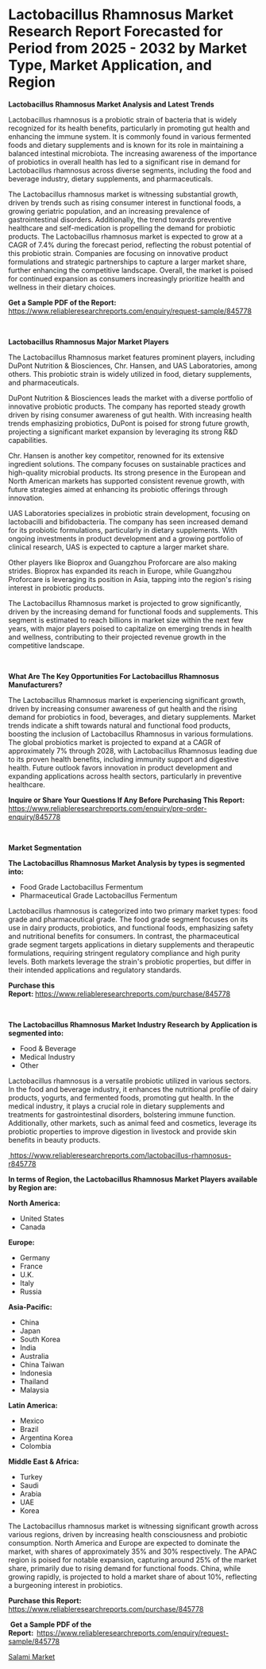 <p><h1>Lactobacillus Rhamnosus Market Research Report Forecasted for Period from 2025 -  2032 by Market Type, Market Application, and Region</h1></p><p><strong>Lactobacillus Rhamnosus Market Analysis and Latest Trends</strong></p>
<p><p>Lactobacillus rhamnosus is a probiotic strain of bacteria that is widely recognized for its health benefits, particularly in promoting gut health and enhancing the immune system. It is commonly found in various fermented foods and dietary supplements and is known for its role in maintaining a balanced intestinal microbiota. The increasing awareness of the importance of probiotics in overall health has led to a significant rise in demand for Lactobacillus rhamnosus across diverse segments, including the food and beverage industry, dietary supplements, and pharmaceuticals.</p><p>The Lactobacillus rhamnosus market is witnessing substantial growth, driven by trends such as rising consumer interest in functional foods, a growing geriatric population, and an increasing prevalence of gastrointestinal disorders. Additionally, the trend towards preventive healthcare and self-medication is propelling the demand for probiotic products. The Lactobacillus rhamnosus market is expected to grow at a CAGR of 7.4% during the forecast period, reflecting the robust potential of this probiotic strain. Companies are focusing on innovative product formulations and strategic partnerships to capture a larger market share, further enhancing the competitive landscape. Overall, the market is poised for continued expansion as consumers increasingly prioritize health and wellness in their dietary choices.</p></p>
<p><strong>Get a Sample PDF of the Report:&nbsp;</strong> <a href="https://www.reliableresearchreports.com/enquiry/request-sample/845778?utm_campaign=3323&utm_medium=2&utm_source=Github&utm_content=ia&utm_term=07042025&utm_id=lactobacillus-rhamnosus">https://www.reliableresearchreports.com/enquiry/request-sample/845778</a></p>
<p>&nbsp;</p>
<p><strong>Lactobacillus Rhamnosus Major Market Players</strong></p>
<p><p>The Lactobacillus Rhamnosus market features prominent players, including DuPont Nutrition & Biosciences, Chr. Hansen, and UAS Laboratories, among others. This probiotic strain is widely utilized in food, dietary supplements, and pharmaceuticals. </p><p>DuPont Nutrition & Biosciences leads the market with a diverse portfolio of innovative probiotic products. The company has reported steady growth driven by rising consumer awareness of gut health. With increasing health trends emphasizing probiotics, DuPont is poised for strong future growth, projecting a significant market expansion by leveraging its strong R&D capabilities.</p><p>Chr. Hansen is another key competitor, renowned for its extensive ingredient solutions. The company focuses on sustainable practices and high-quality microbial products. Its strong presence in the European and North American markets has supported consistent revenue growth, with future strategies aimed at enhancing its probiotic offerings through innovation.</p><p>UAS Laboratories specializes in probiotic strain development, focusing on lactobacilli and bifidobacteria. The company has seen increased demand for its probiotic formulations, particularly in dietary supplements. With ongoing investments in product development and a growing portfolio of clinical research, UAS is expected to capture a larger market share.</p><p>Other players like Bioprox and Guangzhou Proforcare are also making strides. Bioprox has expanded its reach in Europe, while Guangzhou Proforcare is leveraging its position in Asia, tapping into the region's rising interest in probiotic products.</p><p>The Lactobacillus Rhamnosus market is projected to grow significantly, driven by the increasing demand for functional foods and supplements. This segment is estimated to reach billions in market size within the next few years, with major players poised to capitalize on emerging trends in health and wellness, contributing to their projected revenue growth in the competitive landscape.</p></p>
<p>&nbsp;</p>
<p><strong>What Are The Key Opportunities For Lactobacillus Rhamnosus Manufacturers?</strong></p>
<p><p>The Lactobacillus Rhamnosus market is experiencing significant growth, driven by increasing consumer awareness of gut health and the rising demand for probiotics in food, beverages, and dietary supplements. Market trends indicate a shift towards natural and functional food products, boosting the inclusion of Lactobacillus Rhamnosus in various formulations. The global probiotics market is projected to expand at a CAGR of approximately 7% through 2028, with Lactobacillus Rhamnosus leading due to its proven health benefits, including immunity support and digestive health. Future outlook favors innovation in product development and expanding applications across health sectors, particularly in preventive healthcare.</p></p>
<p><strong>Inquire or Share Your Questions If Any Before Purchasing This Report:</strong> <a href="https://www.reliableresearchreports.com/enquiry/pre-order-enquiry/845778?utm_campaign=3323&utm_medium=2&utm_source=Github&utm_content=ia&utm_term=07042025&utm_id=lactobacillus-rhamnosus">https://www.reliableresearchreports.com/enquiry/pre-order-enquiry/845778</a></p>
<p>&nbsp;</p>
<p><strong>Market Segmentation</strong></p>
<p><strong>The Lactobacillus Rhamnosus Market Analysis by types is segmented into:</strong></p>
<p><ul><li>Food Grade Lactobacillus Fermentum</li><li>Pharmaceutical Grade Lactobacillus Fermentum</li></ul></p>
<p><p>Lactobacillus rhamnosus is categorized into two primary market types: food grade and pharmaceutical grade. The food grade segment focuses on its use in dairy products, probiotics, and functional foods, emphasizing safety and nutritional benefits for consumers. In contrast, the pharmaceutical grade segment targets applications in dietary supplements and therapeutic formulations, requiring stringent regulatory compliance and high purity levels. Both markets leverage the strain's probiotic properties, but differ in their intended applications and regulatory standards.</p></p>
<p><strong>Purchase this Report:&nbsp;</strong><a href="https://www.reliableresearchreports.com/purchase/845778?utm_campaign=3323&utm_medium=2&utm_source=Github&utm_content=ia&utm_term=07042025&utm_id=lactobacillus-rhamnosus">https://www.reliableresearchreports.com/purchase/845778</a></p>
<p>&nbsp;</p>
<p><strong>The Lactobacillus Rhamnosus Market Industry Research by Application is segmented into:</strong></p>
<p><ul><li>Food & Beverage</li><li>Medical Industry</li><li>Other</li></ul></p>
<p><p>Lactobacillus rhamnosus is a versatile probiotic utilized in various sectors. In the food and beverage industry, it enhances the nutritional profile of dairy products, yogurts, and fermented foods, promoting gut health. In the medical industry, it plays a crucial role in dietary supplements and treatments for gastrointestinal disorders, bolstering immune function. Additionally, other markets, such as animal feed and cosmetics, leverage its probiotic properties to improve digestion in livestock and provide skin benefits in beauty products.</p></p>
<p><a href="https://www.reliableresearchreports.com/lactobacillus-rhamnosus-r845778?utm_campaign=3323&utm_medium=2&utm_source=Github&utm_content=ia&utm_term=07042025&utm_id=lactobacillus-rhamnosus">&nbsp;https://www.reliableresearchreports.com/lactobacillus-rhamnosus-r845778</a></p>
<p><strong>In terms of Region, the Lactobacillus Rhamnosus Market Players available by Region are:</strong></p>
<p>
    <p> <strong> North America: </strong>
        <ul>
            <li>United States</li>
            <li>Canada</li>
        </ul>
        </p> 
    <p> <strong> Europe: </strong>
        <ul>
            <li>Germany</li>
            <li>France</li>
            <li>U.K.</li>
            <li>Italy</li>
            <li>Russia</li>
        </ul>
        </p> 
    <p> <strong> Asia-Pacific: </strong>
        <ul>
            <li>China</li>
            <li>Japan</li>
            <li>South Korea</li>
            <li>India</li>
            <li>Australia</li>
            <li>China Taiwan</li>
            <li>Indonesia</li>
            <li>Thailand</li>
            <li>Malaysia</li>
        </ul>
        </p> 
    <p> <strong> Latin America: </strong>
        <ul>
            <li>Mexico</li>
            <li>Brazil</li>
            <li>Argentina Korea</li>
            <li>Colombia</li>
        </ul>
        </p> 
    <p> <strong> Middle East & Africa: </strong>
        <ul>
            <li>Turkey</li>
            <li>Saudi</li>
            <li>Arabia</li>
            <li>UAE</li>
            <li>Korea</li>
        </ul>
    </p>
    </p>
<p><p>The Lactobacillus rhamnosus market is witnessing significant growth across various regions, driven by increasing health consciousness and probiotic consumption. North America and Europe are expected to dominate the market, with shares of approximately 35% and 30% respectively. The APAC region is poised for notable expansion, capturing around 25% of the market share, primarily due to rising demand for functional foods. China, while growing rapidly, is projected to hold a market share of about 10%, reflecting a burgeoning interest in probiotics.</p></p>
<p><strong>Purchase this Report: </strong><a href="https://www.reliableresearchreports.com/purchase/845778?utm_campaign=3323&utm_medium=2&utm_source=Github&utm_content=ia&utm_term=07042025&utm_id=lactobacillus-rhamnosus">https://www.reliableresearchreports.com/purchase/845778</a></p>
<p>&nbsp;<strong>Get a Sample PDF of the Report:&nbsp;&nbsp;</strong><a href="https://www.reliableresearchreports.com/enquiry/request-sample/845778?utm_campaign=3323&utm_medium=2&utm_source=Github&utm_content=ia&utm_term=07042025&utm_id=lactobacillus-rhamnosus">https://www.reliableresearchreports.com/enquiry/request-sample/845778</a></p>
<p><strong></strong></p>
<p><p><a href="https://github.com/plawragarile/Market-Research-Report-List-1/blob/main/salami-market.md?utm_campaign=3323&utm_medium=2&utm_source=Github&utm_content=ia&utm_term=07042025&utm_id=lactobacillus-rhamnosus">Salami Market</a></p></p>